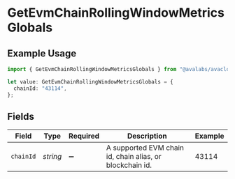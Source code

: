 # GetEvmChainRollingWindowMetricsGlobals

## Example Usage

```typescript
import { GetEvmChainRollingWindowMetricsGlobals } from "@avalabs/avacloud-sdk/models/operations";

let value: GetEvmChainRollingWindowMetricsGlobals = {
  chainId: "43114",
};
```

## Fields

| Field                                                    | Type                                                     | Required                                                 | Description                                              | Example                                                  |
| -------------------------------------------------------- | -------------------------------------------------------- | -------------------------------------------------------- | -------------------------------------------------------- | -------------------------------------------------------- |
| `chainId`                                                | *string*                                                 | :heavy_minus_sign:                                       | A supported EVM chain id, chain alias, or blockchain id. | 43114                                                    |
